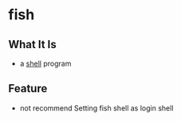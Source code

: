 # fish

## What It Is

- a [shell](linux-shell.md) program

## Feature

- not recommend Setting fish shell as login shell

